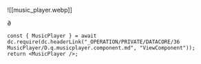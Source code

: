 

![[music_player.webp]]



∂

```datacorejsx
const { MusicPlayer } = await dc.require(dc.headerLink("_OPERATION/PRIVATE/DATACORE/36 MusicPlayer/D.q.musicplayer.component.md", "ViewComponent"));
return <MusicPlayer />;
```

